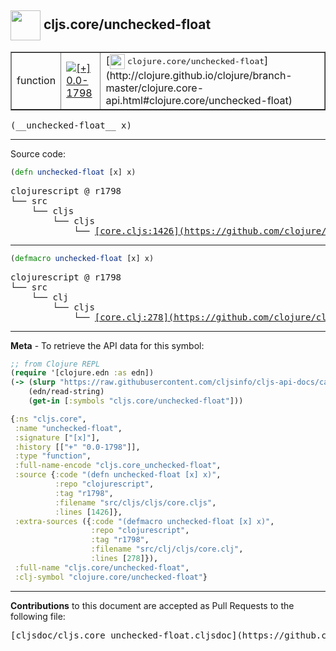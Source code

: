 ## <img width="48px" valign="middle" src="http://i.imgur.com/Hi20huC.png"> cljs.core/unchecked-float

 <table border="1">
<tr>

<td>function</td>
<td><a href="https://github.com/cljsinfo/cljs-api-docs/tree/0.0-1798"><img valign="middle" alt="[+] 0.0-1798" src="https://img.shields.io/badge/+-0.0--1798-lightgrey.svg"></a> </td>
<td>
[<img height="24px" valign="middle" src="http://i.imgur.com/1GjPKvB.png"> <samp>clojure.core/unchecked-float</samp>](http://clojure.github.io/clojure/branch-master/clojure.core-api.html#clojure.core/unchecked-float)
</td>
</tr>
</table>

 <samp>
(__unchecked-float__ x)<br>
</samp>

---





Source code:

```clj
(defn unchecked-float [x] x)
```

 <pre>
clojurescript @ r1798
└── src
    └── cljs
        └── cljs
            └── <ins>[core.cljs:1426](https://github.com/clojure/clojurescript/blob/r1798/src/cljs/cljs/core.cljs#L1426)</ins>
</pre>


---

```clj
(defmacro unchecked-float [x] x)
```

 <pre>
clojurescript @ r1798
└── src
    └── clj
        └── cljs
            └── <ins>[core.clj:278](https://github.com/clojure/clojurescript/blob/r1798/src/clj/cljs/core.clj#L278)</ins>
</pre>

---

__Meta__ - To retrieve the API data for this symbol:

```clj
;; from Clojure REPL
(require '[clojure.edn :as edn])
(-> (slurp "https://raw.githubusercontent.com/cljsinfo/cljs-api-docs/catalog/cljs-api.edn")
    (edn/read-string)
    (get-in [:symbols "cljs.core/unchecked-float"]))
```

```clj
{:ns "cljs.core",
 :name "unchecked-float",
 :signature ["[x]"],
 :history [["+" "0.0-1798"]],
 :type "function",
 :full-name-encode "cljs.core_unchecked-float",
 :source {:code "(defn unchecked-float [x] x)",
          :repo "clojurescript",
          :tag "r1798",
          :filename "src/cljs/cljs/core.cljs",
          :lines [1426]},
 :extra-sources ({:code "(defmacro unchecked-float [x] x)",
                  :repo "clojurescript",
                  :tag "r1798",
                  :filename "src/clj/cljs/core.clj",
                  :lines [278]}),
 :full-name "cljs.core/unchecked-float",
 :clj-symbol "clojure.core/unchecked-float"}

```

---

__Contributions__ to this document are accepted as Pull Requests to the following file:

 <pre>
[cljsdoc/cljs.core_unchecked-float.cljsdoc](https://github.com/cljsinfo/cljs-api-docs/blob/master/cljsdoc/cljs.core_unchecked-float.cljsdoc)
</pre>

